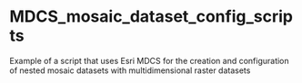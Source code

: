 # MDCS_mosaic_dataset_config_scripts
Example of a script that uses Esri MDCS for the creation and configuration of nested mosaic datasets with multidimensional raster datasets
